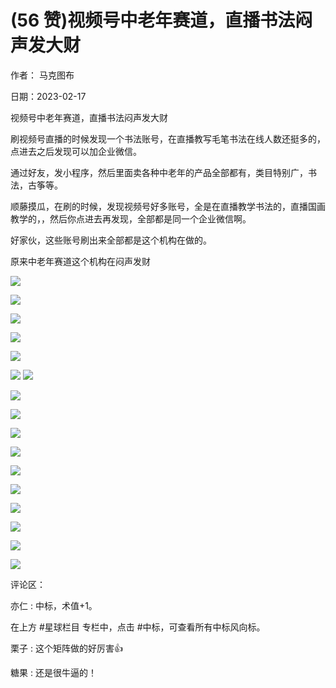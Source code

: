 
# (56 赞)视频号中老年赛道，直播书法闷声发大财

作者：  马克图布

日期：2023-02-17

视频号中老年赛道，直播书法闷声发大财

刷视频号直播的时候发现一个书法账号，在直播教写毛笔书法在线人数还挺多的，点进去之后发现可以加企业微信。

通过好友，发小程序，然后里面卖各种中老年的产品全部都有，类目特别广，书法，古筝等。

 

 

顺藤摸瓜，在刷的时候，发现视频号好多账号，全是在直播教学书法的，直播国画教学的，，然后你点进去再发现，全部都是同一个企业微信啊。

好家伙，这些账号刷出来全部都是这个机构在做的。

原来中老年赛道这个机构在闷声发财

![](img/zhonglaonian_1714.png)

 

 

![](img/zhonglaonian_1719.png)

 

 

![](img/zhonglaonian_1724.png)

 

 

![](img/zhonglaonian_1729.png)

 

 

![](img/zhonglaonian_1734.png)

 

 

![](img/zhonglaonian_1739.png) ![](img/zhonglaonian_1740.png)

 

 

![](img/zhonglaonian_1745.png)

 

 

![](img/zhonglaonian_1750.png)

 

 

![](img/zhonglaonian_1755.png)

 

 

![](img/zhonglaonian_1760.png)

 

 

![](img/zhonglaonian_1765.png)

 

 

![](img/zhonglaonian_1770.png)

 

 

![](img/zhonglaonian_1775.png)

 

 

![](img/zhonglaonian_1780.png)

 

 

![](img/zhonglaonian_1785.png)

 

 

![](img/zhonglaonian_1790.png)

评论区：

亦仁 : 中标，术值+1。

在上方 #星球栏目  专栏中，点击 #中标，可查看所有中标风向标。

栗子 : 这个矩阵做的好厉害👍

糖果 : 还是很牛逼的！
